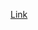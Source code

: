 [Link](https://greasyfork.org/zh-CN/scripts/374925-csdn%E4%B8%8D%E7%99%BB%E5%BD%95%E6%9F%A5%E7%9C%8B%E5%85%A8%E6%96%87-csdn%E7%A7%BB%E9%99%A4%E5%B9%BF%E5%91%8A)
